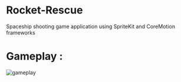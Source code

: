 # Rocket-Rescue
Spaceship shooting game application using SpriteKit and CoreMotion frameworks


# Gameplay :
![gameplay](https://user-images.githubusercontent.com/43827399/69893492-50b83080-12cf-11ea-8068-9a777a44a67e.GIF)
